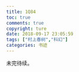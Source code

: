 ```yaml
---
title: 1Q84
toc: true
comments: true
copyright: ture
date: 2018-09-17 23:05:59
tags: ["村上春树","科幻"]
categories: 书迹
---
```

未完待续。


